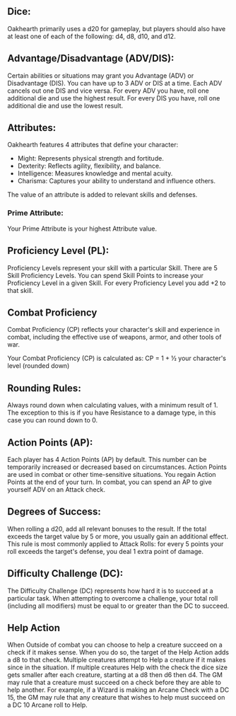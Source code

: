 ## Dice: 
Oakhearth primarily uses a d20 for gameplay, but players should also have at least one of each of the following: d4, d8, d10, and d12.

## Advantage/Disadvantage (ADV/DIS): 
Certain abilities or situations may grant you Advantage (ADV) or Disadvantage (DIS). You can have up to 3 ADV or DIS at a time. Each ADV cancels out one DIS and vice versa. For every ADV you have, roll one additional die and use the highest result. For every DIS you have, roll one additional die and use the lowest result.

## Attributes:
Oakhearth features 4 attributes that define your character:
- Might: Represents physical strength and fortitude.
- Dexterity: Reflects agility, flexibility, and balance.
- Intelligence: Measures knowledge and mental acuity.
- Charisma: Captures your ability to understand and influence others.

The value of an attribute is added to relevant skills and defenses.

### Prime Attribute:
Your Prime Attribute is your highest Attribute value.

## Proficiency Level (PL):
Proficiency Levels represent your skill with a particular Skill. There are 5 Skill Proficiency Levels. You can spend Skill Points to increase your Proficiency Level in a given Skill. For every Proficiency Level you add +2 to that skill. 

## Combat Proficiency
Combat Proficiency (CP) reflects your character's skill and experience in combat, including the effective use of weapons, armor, and other tools of war.

Your Combat Proficiency (CP) is calculated as: CP = 1 + ½ your character's level (rounded down)


## Rounding Rules:
Always round down when calculating values, with a minimum result of 1. The exception to this is if you have Resistance to a damage type, in this case you can round down to 0. 

## Action Points (AP):
Each player has 4 Action Points (AP) by default. This number can be temporarily increased or decreased based on circumstances. Action Points are used in combat or other time-sensitive situations. You regain Action Points at the end of your turn. In combat, you can spend an AP to give yourself ADV on an Attack check. 

## Degrees of Success:
When rolling a d20, add all relevant bonuses to the result. If the total exceeds the target value by 5 or more, you usually gain an additional effect. This rule is most commonly applied to Attack Rolls: for every 5 points your roll exceeds the target's defense, you deal 1 extra point of damage.

## Difficulty Challenge (DC): 
The Difficulty Challenge (DC) represents how hard it is to succeed at a particular task. When attempting to overcome a challenge, your total roll (including all modifiers) must be equal to or greater than the DC to succeed.

## Help Action
When Outside of combat you can choose to help a creature succeed on a check if it makes sense. When you do so, the target of the Help Action adds a d8 to that check. Multiple creatures attempt to Help a creature if it makes since in the situation. If multiple creatures Help with the check the dice size gets smaller after each creature, starting at a d8 then d6 then d4. The GM may rule that a creature must succeed on a check before they are able to help another. For example, if a Wizard is making an Arcane Check with a DC 15, the GM may rule that any creature that wishes to help must succeed on a DC 10 Arcane roll to Help. 
